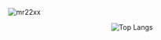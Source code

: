 

<p align="left"> <img src="https://komarev.com/ghpvc/?username=Mr22XX&label=Profile%20views&color=0e75b6&style=flat" alt="mr22xx" /> </p>



<center>

  
![Top Langs](https://github-readme-stats.vercel.app/api/top-langs/?username=Mr22XX&hide_progress=true&theme=radical)
</center>





